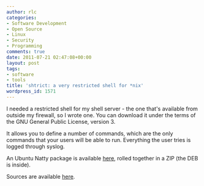 ```yaml
---
author: rlc
categories:
- Software Development
- Open Source
- Linux
- Security
- Programming
comments: true
date: 2011-07-21 02:47:08+00:00
layout: post
tags:
- software
- tools
title: 'shtrict: a very restricted shell for *nix'
wordpress_id: 1571
---
```


I needed a restricted shell for my shell server - the one that's available from outside my firewall, so I wrote one. You can download it under the terms of the GNU General Public License, version 3.

<!--more-->

It allows you to define a number of commands, which are the only commands that your users will be able to run. Everything the user tries is logged through syslog.

An Ubuntu Natty package is available [here](/assets/2011/07/shtrict-1.0.00.zip), rolled together in a ZIP (the DEB is inside).

Sources are available [here](/assets/2011/07/shtrict_1.0.00.tar.gz).